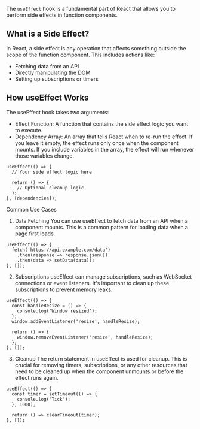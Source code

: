 The `useEffect` hook is a fundamental part of React that allows you to perform side effects in function components. 

## What is a Side Effect?
In React, a side effect is any operation that affects something outside the scope of the function component. This includes actions like:
- Fetching data from an API
- Directly manipulating the DOM
- Setting up subscriptions or timers

## How useEffect Works
The useEffect hook takes two arguments:
- Effect Function: A function that contains the side effect logic you want to execute.
- Dependency Array: An array that tells React when to re-run the effect. If you leave it empty, the effect runs only once when the component mounts. If you include variables in the array, the effect will run whenever those variables change.


```
useEffect(() => {
  // Your side effect logic here

  return () => {
    // Optional cleanup logic
  };
}, [dependencies]);
```

Common Use Cases
1. Data Fetching
You can use useEffect to fetch data from an API when a component mounts. This is a common pattern for loading data when a page first loads.
```
useEffect(() => {
  fetch('https://api.example.com/data')
    .then(response => response.json())
    .then(data => setData(data));
}, []);
```

2. Subscriptions
useEffect can manage subscriptions, such as WebSocket connections or event listeners. It's important to clean up these subscriptions to prevent memory leaks.
```
useEffect(() => {
  const handleResize = () => {
    console.log('Window resized');
  };
  window.addEventListener('resize', handleResize);

  return () => {
    window.removeEventListener('resize', handleResize);
  };
}, []);
```

3. Cleanup
The return statement in useEffect is used for cleanup. This is crucial for removing timers, subscriptions, or any other resources that need to be cleaned up when the component unmounts or before the effect runs again.
```
useEffect(() => {
  const timer = setTimeout(() => {
    console.log('Tick');
  }, 1000);

  return () => clearTimeout(timer);
}, []);
```